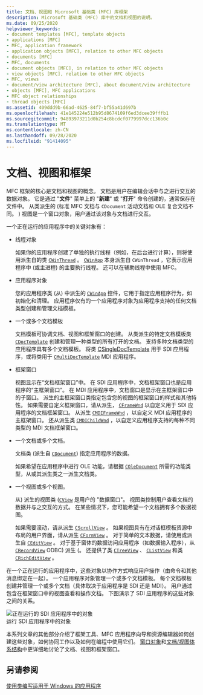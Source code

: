 ```yaml
---
title: 文档、视图和 Microsoft 基础类 (MFC) 库框架
description: Microsoft 基础类 (MFC) 库中的文档和视图的说明。
ms.date: 09/25/2020
helpviewer_keywords:
- document templates [MFC], template objects
- applications [MFC]
- MFC, application framework
- application objects [MFC], relation to other MFC objects
- documents [MFC]
- MFC, documents
- document objects [MFC], in relation to other MFC objects
- view objects [MFC], relation to other MFC objects
- MFC, views
- document/view architecture [MFC], about document/view architecture
- objects [MFC], MFC applications
- MFC object relationships
- thread objects [MFC]
ms.assetid: 409ddd9b-66ad-4625-84f7-bf55a41d697b
ms.openlocfilehash: 41e145224e512b95d8674109f6ed3dcee39fffb1
ms.sourcegitcommit: 94893973211d0b254c8bcdcf0779997dcc136b0c
ms.translationtype: MT
ms.contentlocale: zh-CN
ms.lasthandoff: 09/28/2020
ms.locfileid: "91414095"
---
```

# <a name="documents-views-and-the-framework"></a>文档、视图和框架

MFC 框架的核心是文档和视图的概念。 文档是用户在编辑会话中与之进行交互的数据对象。 它是通过 "**文件**" 菜单上的 "**新建**" 或 "**打开**" 命令创建的，通常保存在文件中。 从类派生的 (标准 MFC 文档与 `CDocument` 活动文档和 OLE 复合文档不同。 ) 视图是一个窗口对象，用户通过该对象与文档进行交互。

一个正在运行的应用程序中的关键对象有：

- 线程对象

   如果你的应用程序创建了单独的执行线程（例如，在后台进行计算），则将使用派生自的类 [`CWinThread`](reference/cwinthread-class.md) 。 [`CWinApp`](reference/cwinapp-class.md) 本身派生自 `CWinThread` ，它表示应用程序中 (或主进程) 的主要执行线程。 还可以在辅助线程中使用 MFC。

- 应用程序对象

   您的应用程序类 (从) 中派生的 [`CWinApp`](reference/cwinapp-class.md) 控件，它用于指定应用程序行为，如初始化和清理。 应用程序仅有的一个应用程序对象为应用程序支持的任何文档类型创建和管理文档模板。

- 一个或多个文档模板

   文档模板可协调文档、视图和框架窗口的创建。 从类派生的特定文档模板类 [`CDocTemplate`](reference/cdoctemplate-class.md) 创建和管理一种类型的所有打开的文档。 支持多种文档类型的应用程序具有多个文档模板。 将类 [CSingleDocTemplate](reference/csingledoctemplate-class.md) 用于 SDI 应用程序，或将类用于 [`CMultiDocTemplate`](reference/cmultidoctemplate-class.md) MDI 应用程序。

- 框架窗口

   视图显示在“文档框架窗口”中。 在 SDI 应用程序中，文档框架窗口也是应用程序的“主框架窗口”。 在 MDI 应用程序中，文档窗口是显示在主框架窗口中的子窗口。 派生的主框架窗口类指定包含您的视图的框架窗口的样式和其他特性。 如果需要自定义框架窗口，请从派生， [`CFrameWnd`](reference/cframewnd-class.md) 以自定义用于 SDI 应用程序的文档框架窗口。 从派生 [`CMDIFrameWnd`](reference/cmdiframewnd-class.md) ，以自定义 MDI 应用程序的主框架窗口。 还从派生类 [`CMDIChildWnd`](reference/cmdichildwnd-class.md) ，以自定义应用程序支持的每种不同类型的 MDI 文档框架窗口。

- 一个文档或多个文档。

   文档类 (派生自 [`CDocument`](reference/cdocument-class.md)) 指定应用程序的数据。

   如果希望在应用程序中进行 OLE 功能，请根据 [`COleDocument`](reference/coledocument-class.md) 所需的功能类型，从或其派生类之一派生文档类。

- 一个视图或多个视图。

   从) 派生的视图类 ([`CView`](reference/cview-class.md) 是用户的 "数据窗口"。 视图类控制用户查看文档的数据并与之交互的方式。 在某些情况下，您可能希望一个文档拥有多个数据视图。

   如果需要滚动，请从派生 [`CScrollView`](reference/cscrollview-class.md) 。 如果视图具有在对话框模板资源中布局的用户界面，请从派生 [`CFormView`](reference/cformview-class.md) 。 对于简单的文本数据，请使用或派生自 [`CEditView`](reference/ceditview-class.md) 。 对于基于窗体的数据访问应用程序（如数据输入程序），从 [`CRecordView`](reference/crecordview-class.md) ODBC) 派生 (。 还提供了类 [`CTreeView`](reference/ctreeview-class.md) 、 [`CListView`](reference/clistview-class.md) 和类 [`CRichEditView`](reference/cricheditview-class.md) 。

在一个正在运行的应用程序中，这些对象以协作方式响应用户操作（由命令和其他消息绑定在一起）。 一个应用程序对象管理一个或多个文档模板。 每个文档模板创建并管理一个或多个文档（具体取决于应用程序是 SDI 还是 MDI）。 用户通过包含在框架窗口中的视图查看和操作文档。 下图演示了 SDI 应用程序的这些对象之间的关系。

![正在运行的 SDI 应用程序中的对象](../mfc/media/vc386v1.gif "正在运行的 SDI 应用程序中的对象")\
运行 SDI 应用程序中的对象

本系列文章的其他部分介绍了框架工具、MFC 应用程序向导和资源编辑器如何创建这些对象，如何协同工作以及如何在编程中使用它们。 [窗口对象](window-objects.md)和[文档/视图体系结构](document-view-architecture.md)中更详细地讨论了文档、视图和框架窗口。

## <a name="see-also"></a>另请参阅

[使用类编写适用于 Windows 的应用程序](using-the-classes-to-write-applications-for-windows.md)
